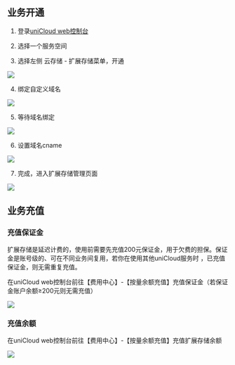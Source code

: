 
## 业务开通

1. 登录[uniCloud web控制台](https://unicloud.dcloud.net.cn/)

2. 选择一个服务空间

3. 选择左侧 云存储 - 扩展存储菜单，开通

![](https://qiniu-web-assets.dcloud.net.cn/unidoc/zh/3707/ext-storage/439.png)

4. 绑定自定义域名

![](https://qiniu-web-assets.dcloud.net.cn/unidoc/zh/3707/ext-storage/440.png)

5. 等待域名绑定

![](https://qiniu-web-assets.dcloud.net.cn/unidoc/zh/3707/ext-storage/441.png)

6. 设置域名cname

![](https://qiniu-web-assets.dcloud.net.cn/unidoc/zh/3707/ext-storage/443.png)

7. 完成，进入扩展存储管理页面

![](https://qiniu-web-assets.dcloud.net.cn/unidoc/zh/3707/ext-storage/444.png)

## 业务充值

### 充值保证金

扩展存储是延迟计费的，使用前需要先充值200元保证金，用于欠费的担保。保证金是账号级的、可在不同业务间复用，若你在使用其他uniCloud服务时 ，已充值保证金，则无需重复充值。

在uniCloud web控制台前往【费用中心】-【按量余额充值】充值保证金（若保证金账户余额≥200元则无需充值）

![](https://qiniu-web-assets.dcloud.net.cn/unidoc/zh/3707/429.png)

### 充值余额

在uniCloud web控制台前往【费用中心】-【按量余额充值】充值扩展存储余额

![](https://qiniu-web-assets.dcloud.net.cn/unidoc/zh/3707/428.png)

